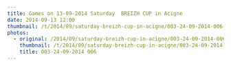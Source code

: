 ```yaml
---
title: Games on 13-09-2014 Saturday  BREIZH CUP in Acigne
date: 2014-09-13 12:00
thumbnail: /t/2014/09/saturday-breizh-cup-in-acigne/003-24-09-2014-006.jpg
photos:
  - original: /2014/09/saturday-breizh-cup-in-acigne/003-24-09-2014-006.jpg
    thumbnail: /t/2014/09/saturday-breizh-cup-in-acigne/003-24-09-2014-006.jpg
    title: 003-24-09-2014 006
---
```

